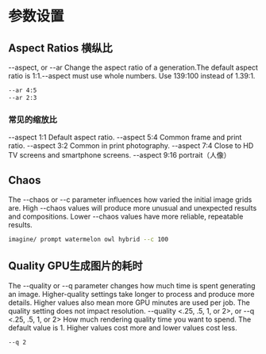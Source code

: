 # 参数设置

## Aspect Ratios 横纵比
--aspect, or --ar Change the aspect ratio of a generation.The default aspect ratio is 1:1.--aspect must use whole numbers. Use 139:100 instead of 1.39:1.

```bash
--ar 4:5
--ar 2:3
```

### 常见的缩放比
--aspect 1:1 Default aspect ratio.
--aspect 5:4 Common frame and print ratio.
--aspect 3:2 Common in print photography.
--aspect 7:4 Close to HD TV screens and smartphone screens.
--aspect 9:16 portrait（人像）

## Chaos
The --chaos or --c parameter influences how varied the initial image grids are. High --chaos values will produce more unusual and unexpected results and compositions. Lower --chaos values have more reliable, repeatable results.

```bash
imagine/ prompt watermelon owl hybrid --c 100
```

## Quality GPU生成图片的耗时
The --quality or --q parameter changes how much time is spent generating an image. Higher-quality settings take longer to process and produce more details. Higher values also mean more GPU minutes are used per job. The quality setting does not impact resolution.
--quality <.25, .5, 1, or 2>, or --q <.25, .5, 1, or 2> How much rendering quality time you want to spend. The default value is 1. Higher values cost more and lower values cost less.

```bash
--q 2
```

